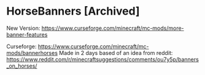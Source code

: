 # HorseBanners [Archived]
 New Version: https://www.curseforge.com/minecraft/mc-mods/more-banner-features
 
 
Curseforge: https://www.curseforge.com/minecraft/mc-mods/bannerhorses
Made in 2 days based of an idea from reddit: https://www.reddit.com/r/minecraftsuggestions/comments/ou7y5p/banners_on_horses/
